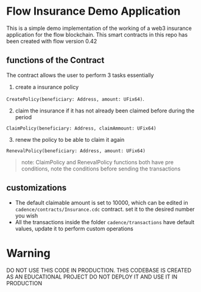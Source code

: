 # Flow Insurance Demo Application

This is a simple demo implementation of the working of a web3 insurance application for the flow blockchain. This smart contracts in this repo has been created with flow version 0.42

## functions of the Contract

The contract allows the user to perform 3 tasks essentially

1. create a insurance policy

`CreatePolicy(beneficiary: Address, amount: UFix64)`.

2. claim the insurance if it has not already been claimed before during the period

`ClaimPolicy(beneficiary: Address, claimAmmount: UFix64)`

3. renew the policy to be able to claim it again

`RenevalPolicy(beneficiary: Address, amount: UFix64)`

> note: ClaimPolicy and RenevalPolicy functions both have pre conditions, note the conditions before sending the transactions

## customizations

- The default claimable amount is set to 10000, which can be edited in `cadence/contracts/Insurance.cdc` contract. set it to the desired number you wish
- All the transactions inside the folder `cadence/transactions` have default values, update it to perform custom operations

# Warning

DO NOT USE THIS CODE IN PRODUCTION. THIS CODEBASE IS CREATED AS AN EDUCATIONAL PROJECT DO NOT DEPLOY IT AND USE IT IN PRODUCTION
